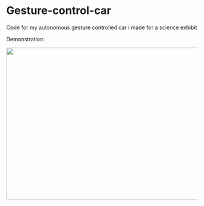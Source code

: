 # Gesture-control-car
Code for my autonomous gesture controlled car i made for a science exhibit

Demonstration:

[<img src="https://i.imgur.com/IcusJZp.png" width="536" height="400">](https://www.youtube.com/watch?v=f8gxRzl5RX0)
